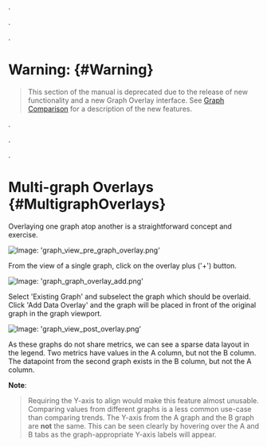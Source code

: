 .

.

.

# Warning: {#Warning}
> This section of the manual is deprecated due to the release of new functionality and a new Graph Overlay interface. See [Graph Comparison](/Visualization/Graphs/View/Overlays/Analytics.md#GraphComparison) for a description of the new features.

.

.

.

# Multi-graph Overlays {#MultigraphOverlays}
Overlaying one graph atop another is a straightforward concept and exercise.

![Image: 'graph_view_pre_graph_overlay.png'](/images/circonus/graph_view_pre_graph_overlay.png)

From the view of a single graph, click on the overlay plus ('+') button.

![Image: 'graph_graph_overlay_add.png'](/images/circonus/graph_graph_overlay_add.png)

Select 'Existing Graph' and subselect the graph which should be overlaid.  Click 'Add Data Overlay' and the graph will be placed in front of the original graph in the graph viewport.

![Image: 'graph_view_post_overlay.png'](/images/circonus/graph_view_post_overlay.png)

As these graphs do not share metrics, we can see a sparse data layout in the legend.  Two metrics have values in the A column, but not the B column. The datapoint from the second graph exists in the B column, but not the A column.

**Note**:
> Requiring the Y-axis to align would make this feature almost unusable.  Comparing values from different graphs is a less common use-case than comparing trends.  The Y-axis from the A graph and the B graph are **not** the same.  This can be seen clearly by hovering over the A and B tabs as the graph-appropriate Y-axis labels will appear.
